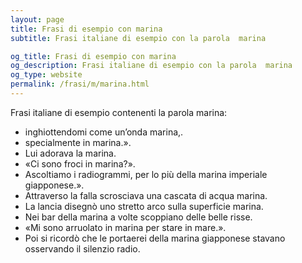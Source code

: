```yaml
---
layout: page
title: Frasi di esempio con marina 
subtitle: Frasi italiane di esempio con la parola  marina

og_title: Frasi di esempio con marina 
og_description: Frasi italiane di esempio con la parola  marina
og_type: website
permalink: /frasi/m/marina.html
---
```


Frasi italiane di esempio contenenti la parola marina:


- inghiottendomi come un’onda marina,.
- specialmente in marina.».
- Lui adorava la marina.
- «Ci sono froci in marina?».
- Ascoltiamo i radiogrammi, per lo più della marina imperiale giapponese.».
- Attraverso la falla scrosciava una cascata di acqua marina.
- La lancia disegnò uno stretto arco sulla superficie marina.
- Nei bar della marina a volte scoppiano delle belle risse.
- «Mi sono arruolato in marina per stare in mare.».
- Poi si ricordò che le portaerei della marina giapponese stavano osservando il silenzio radio.
